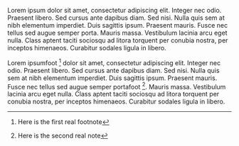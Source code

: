 Lorem ipsum dolor sit amet, consectetur adipiscing elit. Integer nec odio. Praesent libero. Sed cursus ante dapibus diam. Sed nisi. Nulla quis sem at nibh elementum imperdiet. Duis sagittis ipsum. Praesent mauris. Fusce nec tellus sed augue semper porta. Mauris massa. Vestibulum lacinia arcu eget nulla. Class aptent taciti sociosqu ad litora torquent per conubia nostra, per inceptos himenaeos. Curabitur sodales ligula in libero. 

Lorem ipsumfoot [^this] dolor sit amet, consectetur adipiscing elit. Integer nec odio.
Praesent libero. Sed cursus ante dapibus diam. Sed nisi. Nulla quis sem at nibh
elementum imperdiet. Duis sagittis ipsum. Praesent mauris. Fusce nec tellus sed
augue semper portafoot [^that]. Mauris massa. Vestibulum lacinia arcu eget nulla. Class
aptent taciti sociosqu ad litora torquent per conubia nostra, per inceptos
himenaeos. Curabitur sodales ligula in libero.

[^this]: Here is the first real footnote

[^that]: Here is the second real note

